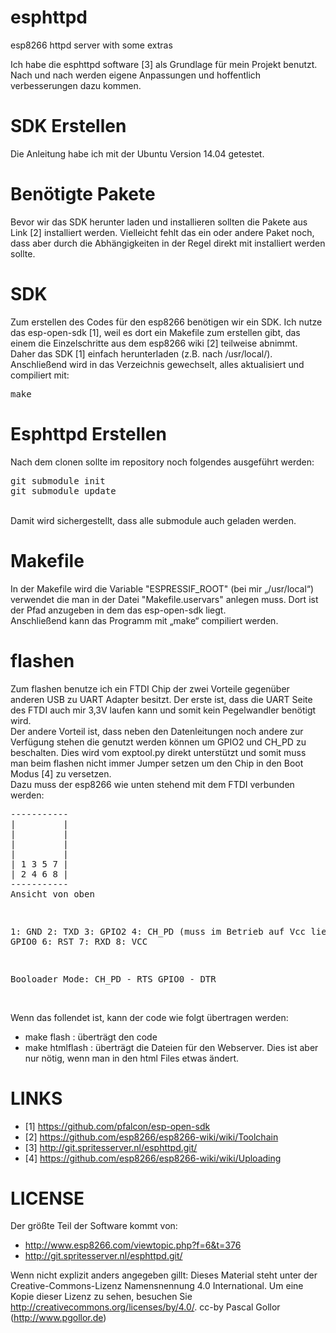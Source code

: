 esphttpd
========
esp8266 httpd server with some extras

Ich habe die esphttpd software [3] als Grundlage für mein Projekt benutzt. Nach und nach werden eigene Anpassungen und hoffentlich verbesserungen dazu kommen.



SDK Erstellen
=============

Die Anleitung habe ich mit der Ubuntu Version 14.04 getestet.

# Benötigte Pakete
Bevor wir das SDK herunter laden und installieren sollten die Pakete aus Link [2] installiert werden. Vielleicht fehlt das ein oder andere Paket noch, dass aber durch die Abhängigkeiten in der Regel direkt mit installiert werden sollte.

# SDK
Zum erstellen des Codes für den esp8266 benötigen wir ein SDK. Ich nutze das esp-open-sdk [1], weil es dort ein Makefile zum erstellen gibt, das einem die Einzelschritte aus dem esp8266 wiki [2] teilweise abnimmt.<br>
Daher das SDK [1] einfach herunterladen (z.B. nach /usr/local/). Anschließend wird in das Verzeichnis gewechselt, alles aktualisiert und compiliert mit:
<pre>make</pre>


Esphttpd Erstellen
==================

Nach dem clonen sollte im repository noch folgendes ausgeführt werden:
<pre>git submodule init
git submodule update</pre>
<br>Damit wird sichergestellt, dass alle submodule auch geladen werden.

# Makefile
In der Makefile wird die Variable "ESPRESSIF_ROOT" (bei mir „/usr/local“) verwendet die man in der Datei "Makefile.uservars" anlegen muss. Dort ist der Pfad anzugeben in dem das esp-open-sdk liegt.
<br>
Anschließend kann das Programm mit „make“ compiliert werden.

# flashen
Zum flashen benutze ich ein FTDI Chip der zwei Vorteile gegenüber anderen USB zu UART Adapter besitzt. Der erste ist, dass die UART Seite des FTDI auch mir 3,3V laufen kann und somit kein Pegelwandler benötigt wird.<br>
Der andere Vorteil ist, dass neben den Datenleitungen noch andere zur Verfügung stehen die genutzt werden können um GPIO2 und CH_PD zu beschalten. Dies wird vom exptool.py direkt unterstützt und somit muss man beim flashen nicht immer Jumper setzen um den Chip in den Boot Modus [4] zu versetzen.
<br>
Dazu muss der esp8266 wie unten stehend mit dem FTDI verbunden werden:<br>
<pre>
-----------
|         |
|         |
|         |
|         |
| 1 3 5 7 |
| 2 4 6 8 |
-----------
Ansicht von oben
</pre><pre>
1: GND
2: TXD
3: GPIO2
4: CH_PD (muss im Betrieb auf Vcc liegen)
5: GPIO0
6: RST
7: RXD
8: VCC

Booloader Mode:
CH_PD - RTS
GPIO0 - DTR
</pre>
<br>
Wenn das follendet ist, kann der code wie folgt übertragen werden:
- make flash : überträgt den code
- make htmlflash : überträgt die Dateien für den Webserver. Dies ist aber nur nötig, wenn man in den html Files etwas ändert.


LINKS
=====
- [1] https://github.com/pfalcon/esp-open-sdk
- [2] https://github.com/esp8266/esp8266-wiki/wiki/Toolchain
- [3] http://git.spritesserver.nl/esphttpd.git/
- [4] https://github.com/esp8266/esp8266-wiki/wiki/Uploading


LICENSE
=======

Der größte Teil der Software kommt von:
- http://www.esp8266.com/viewtopic.php?f=6&t=376
- http://git.spritesserver.nl/esphttpd.git/

Wenn nicht explizit anders angegeben gillt:
Dieses Material steht unter der Creative-Commons-Lizenz Namensnennung 4.0 International. Um eine Kopie dieser Lizenz zu sehen, besuchen Sie http://creativecommons.org/licenses/by/4.0/.
cc-by Pascal Gollor (http://www.pgollor.de)
